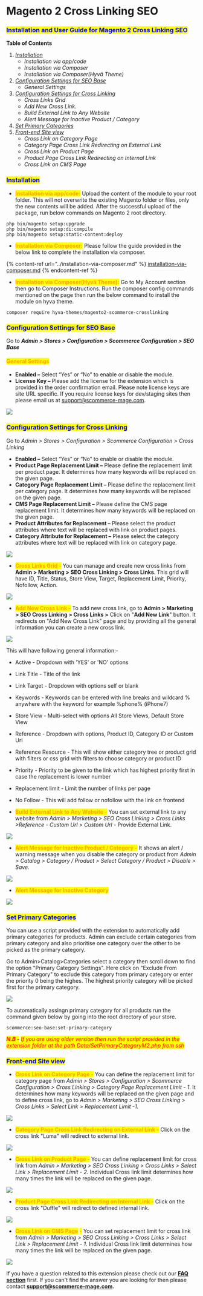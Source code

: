 # Magento 2 Cross Linking SEO

### <mark style="color:blue;">Installation and User Guide for Magento 2 Cross Linking SEO</mark>&#x20;

**Table of Contents**

1. [_Installation_ ](magento-2-cross-linking-seo.md#\_toc\_250004)
   * _Installation via app/code_
   * _Installation via Composer_
   * _Installation via Composer(Hyvä Theme)_
2. [_Configuration Settings for SEO Base_ ](magento-2-cross-linking-seo.md#\_toc\_250003)
   * _General Settings_&#x20;
3. [_Configuration Settings for Cross Linking_ ](magento-2-cross-linking-seo.md#\_toc\_250001)
   * _Cross Links Grid_&#x20;
   * _Add New Cross Link._&#x20;
   * _Build External Link to Any Website_&#x20;
   * _Alert Message for Inactive Product / Category_&#x20;
4. [_Set Primary Categories_](magento-2-cross-linking-seo.md#set-primary-categories)
5. [_Front-end Site view_ ](magento-2-cross-linking-seo.md#\_toc\_250000)
   * _Cross Link on Category Page_&#x20;
   * _Category Page Cross Link Redirecting on External Link_&#x20;
   * _Cross Link on Product Page_&#x20;
   * _Product Page Cross Link Redirecting on Internal Link_&#x20;
   * _Cross Link on CMS Page_&#x20;

### <mark style="color:blue;">Installation</mark> <a href="#toc_250004" id="toc_250004"></a>

* <mark style="color:orange;">**Installation via app/code:**</mark> Upload the content of the module to your root folder. This will not overwrite the existing Magento folder or files, only the new contents will be added. After the successful upload of the package, run below commands on Magento 2 root directory.

```
php bin/magento setup:upgrade
php bin/magento setup:di:compile
php bin/magento setup:static-content:deploy
```

* <mark style="color:orange;">**Installation via Composer:**</mark> Please follow the guide provided in the below link to complete the installation via composer.

{% content-ref url="../installation-via-composer.md" %}
[installation-via-composer.md](../installation-via-composer.md)
{% endcontent-ref %}

* <mark style="color:orange;">**Installation via Composer(Hyvä Theme):**</mark> Go to My Account section then go to Composer Instructions. Run the composer config commands mentioned on the page then run the below command to install the module on hyva theme.&#x20;

```
composer require hyva-themes/magento2-scommerce-crosslinking
```

### <mark style="color:blue;">Configuration Settings for SEO Base</mark> <a href="#toc_250003" id="toc_250003"></a>

Go to _**Admin > Stores > Configuration > Scommerce Configuration > SEO Base**_

#### <mark style="color:orange;">General Settings</mark> <a href="#toc_250002" id="toc_250002"></a>

* **Enabled –** Select “Yes” or “No” to enable or disable the module.
* **License Key –** Please add the license for the extension which is provided in the order confirmation email. Please note license keys are site URL specific. If you require license keys for dev/staging sites then please email us at [support@scommerce-mage.com](mailto:support@scommerce-mage.com).

![](../../.gitbook/assets/config\_seo.png)

### <mark style="color:blue;">Configuration Settings for Cross Linking</mark> <a href="#toc_250001" id="toc_250001"></a>

Go to _Admin > Stores > Configuration > Scommerce Configuration > Cross Linking_

* **Enabled –** Select “Yes” or “No” to enable or disable the module.
* **Product Page Replacement Limit –** Please define the replacement limit per product page. It determines how many keywords will be replaced on the given page.
* **Category Page Replacement Limit –** Please define the replacement limit per category page. It determines how many keywords will be replaced on the given page.
* **CMS Page Replacement Limit –** Please define the CMS page replacement limit. It determines how many keywords will be replaced on the given page.
* **Product Attributes for Replacement –** Please select the product attributes where text will be replaced with link on product pages.
* **Category Attribute for Replacement –** Please select the category attributes where text will be replaced with link on category page.

![](../../.gitbook/assets/general\_crosslinking.png)

* <mark style="color:orange;">**Cross Links Grid -**</mark> You can manage and create new cross links from **Admin > Marketing > SEO Cross Linking > Cross Links**. This grid will have ID, Title, Status, Store View, Target, Replacement Limit, Priority, Nofollow, Action.

![](../../.gitbook/assets/crosslinks\_grid.png)

* <mark style="color:orange;">**Add New Cross Link -**</mark> To add new cross link, go to **Admin > Marketing > SEO Cross Linking > Cross Links >** Click on "**Add New Link**" button. It redirects on "Add New Cross Link" page and by providing all the general information you can create a new cross link.

![](../../.gitbook/assets/addnewcrosslink.png)

This will have following general information:-

* Active - Dropdown with 'YES' or 'NO' options
* Link Title - Title of the link
* Link Target - Dropdown with options self or blank
* Keywords - Keywords can be entered with line breaks and wildcard % anywhere with the keyword for example %phone% (iPhone7)
* Store View - Multi-select with options All Store Views, Default Store View
* Reference - Dropdown with options, Product ID, Category ID or Custom Url
* Reference Resource - This will show either category tree or product grid with filters or css grid with filters to choose category or product ID
* Priority - Priority to be given to the link which has highest priority first in case the replacement is lower number
* Replacement limit - Limit the number of links per page
* No Follow - This will add follow or nofollow with the link on frontend



* <mark style="color:orange;">**Build External Link to Any Website -**</mark> You can set external link to any website from _Admin > Marketing > SEO Cross Linking > Cross Links >Reference - Custom Url > Custom Url_ - Provide External Link.

![](<../../.gitbook/assets/5 (4)>)

* <mark style="color:orange;">**Alert Message for Inactive Product / Category -**</mark> It shows an alert / warning message when you disable the category or product from _Admin > Catalog > Category / Product > Select Category / Product > Disable > Save._

![](../../.gitbook/assets/alertinactivecategory.jpg)



* <mark style="color:orange;">**Alert Message for Inactive Category**</mark>

![](../../.gitbook/assets/alertinactive.jpg)

### <mark style="color:blue;">Set Primary Categories</mark>

You can use a script provided with the extension to automatically add primary categories for products. Admin can exclude certain categories from primary category and also prioritise one category over the other to be picked as the primary category.

Go to Admin>Catalog>Categories select a category then scroll down to find the option "Primary Category Settings". Here click on "Exclude From Primary Category" to exclude this category from primary category or enter the priority 0 being the highes. The highest priority category will be picked first for the primary category.

![](<../../.gitbook/assets/1 (3).png>)

To automatically assingn primary category for all products run the command given below by going into the root directory of your store.

```
scommerce:seo-base:set-primary-category
```

_<mark style="color:red;">**N.B -**</mark>_ _<mark style="color:red;">If you are using older version then run the script provided in the extension folder at the path Data/SetPrimaryCategoryM2.php from ssh</mark>_

### <mark style="color:blue;">Front-end Site view</mark> <a href="#toc_250000" id="toc_250000"></a>

* <mark style="color:orange;">**Cross Link on Category Page -**</mark> You can define the replacement limit for category page from _Admin > Stores > Configuration > Scommerce Configuration > Cross Linking > Category Page Replacement Limit - 1_. It determines how many keywords will be replaced on the given page and to define cross link, go to _Admin > Marketing > SEO Cross Linking > Cross Links > Select Link > Replacement Limit -1._

![](../../.gitbook/assets/crosslinkoncategory.jpg)

* <mark style="color:orange;">**Category Page Cross Link Redirecting on External Link -**</mark> Click on the cross link "Luma" will redirect to external link.

![](../../.gitbook/assets/categorypagecrosslink.jpg)

* <mark style="color:orange;">**Cross Link on Product Page -**</mark> You can define replacement limit for cross link from _Admin > Marketing > SEO Cross Linking > Cross Links > Select Link > Replacement Limit - 2._ Individual Cross link limit determines how many times the link will be replaced on the given page.

![](../../.gitbook/assets/crosslinkonproduct.jpg)



* <mark style="color:orange;">**Product Page Cross Link Redirecting on Internal Link -**</mark> Click on the cross link "Duffle" will redirect to defined internal link.

![](../../.gitbook/assets/productpagecrosslink.jpg)

* <mark style="color:orange;">**Cross Link on CMS Page**</mark> <mark style="color:orange;"></mark><mark style="color:orange;">-</mark> You can set replacement limit for cross link from _Admin > Marketing > SEO Cross Linking > Cross Links > Select Link > Replacement Limit - 1._ Individual Cross link limit determines how many times the link will be replaced on the given page.

![](../../.gitbook/assets/crosslinkoncms.jpg)

If you have a question related to this extension please check out our [**FAQ section**](https://www.scommerce-mage.com/magento-2-cross-linking-seo.html#faq) first. If you can't find the answer you are looking for then please contact [**support@scommerce-mage.com**](mailto:core@scommerce-mage.com)**.**
